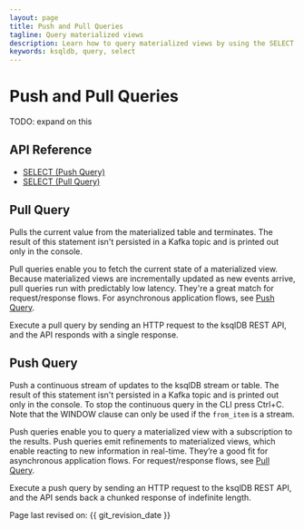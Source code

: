```yaml
---
layout: page
title: Push and Pull Queries
tagline: Query materialized views
description: Learn how to query materialized views by using the SELECT statement 
keywords: ksqldb, query, select
---
```


Push and Pull Queries
=====================

TODO: expand on this 

API Reference
-------------

- [SELECT (Push Query)](../developer-guide/ksqldb-reference/select-push-query.md)
- [SELECT (Pull Query)](../developer-guide/ksqldb-reference/select-pull-query.md)

Pull Query
----------

Pulls the current value from the materialized table and terminates. The result
of this statement isn't persisted in a Kafka topic and is printed out only in
the console.

Pull queries enable you to fetch the current state of a materialized view.
Because materialized views are incrementally updated as new events arrive,
pull queries run with predictably low latency. They're a great match for
request/response flows. For asynchronous application flows, see
[Push Query](#push-query).

Execute a pull query by sending an HTTP request to the ksqlDB REST API, and
the API responds with a single response.

Push Query
----------

Push a continuous stream of updates to the ksqlDB stream or table. The result of
this statement isn't persisted in a Kafka topic and is printed out only in
the console. To stop the continuous query in the CLI press Ctrl+C.
Note that the WINDOW clause can only be used if the `from_item` is a
stream.

Push queries enable you to query a materialized view with a subscription to
the results. Push queries emit refinements to materialized views, which enable
reacting to new information in real-time. They’re a good fit for asynchronous
application flows. For request/response flows, see
[Pull Query](#pull-query).

Execute a push query by sending an HTTP request to the ksqlDB REST API, and
the API sends back a chunked response of indefinite length.



Page last revised on: {{ git_revision_date }}
